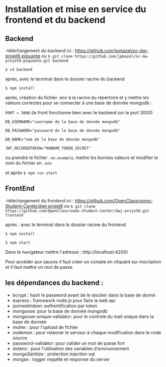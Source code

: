 # Installation et mise en service du frontend et du backend

## Backend

-téléchargement du backend ici : https://github.com/jpmazel/oc-dw-projet6-piquante ou
`$ git clone https://github.com/jpmazel/oc-dw-projet6-piquante.git backend`

`$ cd backend`

après, avec le terminal dans le dossier racine du backend

`$ npm install`

après, création du fichier .env à la racine du répertoire et y mettre les valeurs correctes pour se connecter à une base de donnée mongodb :

`PORT = 3000` (le front fonctionne bien avec le backend sur le port 3000)

`DB_USERNAME="username de la base de donnée mongodb"`

`DB_PASSWORD="password de la base de donnée mongodb"`

`DB_NAME="nom de la base de donnée mongodb"`

`JWT_DECODEDTOKEN="RANDOM_TOKEN_SECRET"`

ou prendre le fichier `.en.example`, mettre les bonnes valeurs et modifier le nom du fichier en `.env`

et après
`$ npm run start`

## FrontEnd 
-téléchargement du frontend ici : https://github.com/OpenClassrooms-Student-Center/dwj-projet6 ou `$ git clone https://github.com/OpenClassrooms-Student-Center/dwj-projet6.git frontend`

après : avec le terminal dans le dossier racine du frontend

`$ npm install`

`$ npm start`

Dans le navigateur mettre l'adresse : http://localhost:4200/

Pour accéder aux sauces il faut créer un compte en cliquant sur inscription et il faut mettre un mot de passe

## les dépendances du backend :

* bcrypt : hash le password avant de le stocker dans la base de donné  
* express : framework node.js pour faire la web api  
* jsonwebtoken: authentification par token  
* mongoose: pour la base de donnée mongodb  
* mongoose-unique-validator: pour le controle du mail unique dans la base de donnée  
* multer : pour l'upload de fichier  
* nodemon : pour relancer le serveur à chaque modification dans le code source  
* password-validator: pour valider un mot de passe fort  
* dotenv : pour l'utilisation des variables d'environnement  
* mongoSanitize : protection injection sql  
* morgan : logger requête et response du server